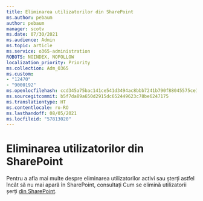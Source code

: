 ```yaml
---
title: Eliminarea utilizatorilor din SharePoint
ms.author: pebaum
author: pebaum
manager: scotv
ms.date: 07/30/2021
ms.audience: Admin
ms.topic: article
ms.service: o365-administration
ROBOTS: NOINDEX, NOFOLLOW
localization_priority: Priority
ms.collection: Adm_O365
ms.custom:
- "12470"
- "9000192"
ms.openlocfilehash: ccd345a75bac141ce541d3494ac8bbb7241b790f88045575ce1fb676320150f4
ms.sourcegitcommit: b5f7da89a650d2915dc652449623c78be6247175
ms.translationtype: HT
ms.contentlocale: ro-RO
ms.lasthandoff: 08/05/2021
ms.locfileid: "57813020"
---
```

# <a name="remove-users-from-sharepoint"></a>Eliminarea utilizatorilor din SharePoint

Pentru a afla mai multe despre eliminarea utilizatorilor activi sau șterți astfel încât să nu mai apară în SharePoint, consultați Cum se elimină utilizatorii șerți [din SharePoint](/sharepoint/remove-users).



